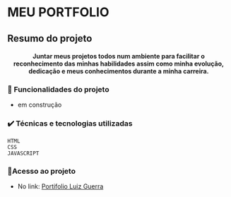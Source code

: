 # MEU PORTFOLIO 

## Resumo do projeto

<h4 align="center">
Juntar meus projetos todos num ambiente para facilitar o reconhecimento das minhas habilidades assim como minha evolução, dedicação e meus conhecimentos durante a minha carreira.
</h4>


### 🔨 Funcionalidades do projeto

- em construção  

### ✔️ Técnicas e tecnologias utilizadas

```
HTML
CSS
JAVASCRIPT
```

### 📁Acesso ao projeto
- No link: [Portifolio Luiz Guerra](https://luizguerradev.github.io/LuizHC.Guerra/#home)

